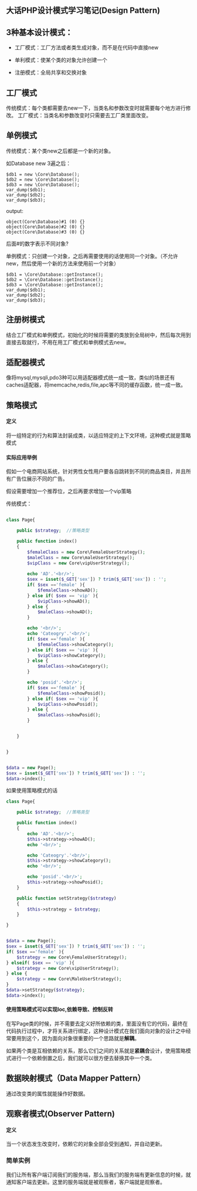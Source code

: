 大话PHP设计模式学习笔记(Design Pattern)
----


## 3种基本设计模式：

- 工厂模式：工厂方法或者类生成对象，而不是在代码中直接new

- 单利模式：使某个类的对象允许创建一个

- 注册模式：全局共享和交换对象

## 工厂模式

传统模式：每个类都需要去new一下，当类名和参数改变时就需要每个地方进行修改。
工厂模式：当类名和参数改变时只需要去工厂类里面改变。

## 单例模式

传统模式：某个类new之后都是一个新的对象。

如Database new 3遍之后：

```
$db1 = new \Core\Database();
$db2 = new \Core\Database();
$db3 = new \Core\Database();
var_dump($db1);
var_dump($db2);
var_dump($db3);
```

output:

```
object(Core\Database)#1 (0) {}
object(Core\Database)#2 (0) {}
object(Core\Database)#3 (0) {}
```

后面#的数字表示不同对象?

单例模式：只创建一个对象，之后再需要使用的话使用同一个对象。（不允许new，然后使用一个新的方法来使用前一个对象）

```
$db1 = \Core\Database::getInstance();
$db2 = \Core\Database::getInstance();
$db3 = \Core\Database::getInstance();
var_dump($db1);
var_dump($db2);
var_dump($db3);
```

## 注册树模式
结合工厂模式和单例模式，初始化的时候将需要的类放到全局树中，然后每次用到直接去取就行，不用在用工厂模式和单例模式去new。

## 适配器模式
像将mysql,mysqli,pdo3种可以用适配器模式统一成一致，类似的场景还有caches适配器，将memcache,redis,file,apc等不同的缓存函数，统一成一致。

## 策略模式
#### 定义
将一组特定的行为和算法封装成类，以适应特定的上下文环境，这种模式就是策略模式

#### 实际应用举例

假如一个电商网站系统，针对男性女性用户要各自跳转到不同的商品类目，并且所有广告位展示不同的广告。

假设需要增加一个推荐位，之后再要求增加一个vip策略

传统模式：

```php

class Page{

	public $strategy;  //策略类型

	public function index()
	{
		$femaleClass = new Core\FemaleUserStrategy();
		$maleClass = new Core\maleUserStrategy();
		$vipClass = new Core\vipUserStrategy();
		
		echo 'AD'.'<br/>';
	 	$sex = isset($_GET['sex']) ? trim($_GET['sex']) : '';
		if( $sex =='female' ){		
			$femaleClass->showAD();
		} else if( $sex == 'vip' ){
			$vipClass->showAD();
		} else {
			$maleClass->showAD();
		}

		echo '<br/>';
		echo 'Cateogry'.'<br/>';
		if( $sex =='female' ){		
			$femaleClass->showCategory();
		} else if( $sex == 'vip' ){
			$vipClass->showCategory();
		} else {
			$maleClass->showCategory();
		}

		echo 'posid'.'<br/>';
		if( $sex =='female' ){		
			$femaleClass->showPosid();
		} else if( $sex == 'vip' ){
			$vipClass->showPosid();
		} else {
			$maleClass->showPosid();
		}


	}


}


$data = new Page();
$sex = isset($_GET['sex']) ? trim($_GET['sex']) : '';
$data->index();
```

如果使用策略模式的话

```php
class Page{

	public $strategy;  //策略类型

	public function index()
	{
	 	echo 'AD'.'<br/>';
	 	$this->strategy->showAD();
	 	echo '<br/>';

	 	echo 'Cateogry'.'<br/>';
	 	$this->strategy->showCategory();
	 	echo '<br/>';

	 	echo 'posid'.'<br/>';
	 	$this->strategy->showPosid();	
	}

	public function setStrategy($strategy)
	{
		$this->strategy = $strategy;
	}

}


$data = new Page();
$sex = isset($_GET['sex']) ? trim($_GET['sex']) : '';
if( $sex =='female' ){
	$strategy = new Core\FemaleUserStrategy();
} elseif( $sex == 'vip' ){
	$strategy = new Core\vipUserStrategy();
} else {
	$strategy = new Core\MaleUserStrategy();
}
$data->setStrategy($strategy);
$data->index();
```

#### 使用策略模式可以实现Ioc,依赖导致、控制反转

在写Page类的时候，并不需要去定义好所依赖的类，里面没有它的代码，最终在代码执行过程中，才将关系进行绑定，这种设计模式在我们面向对象的设计之中经常要用到这个，因为面向对象很重要的一个思路就是**解耦**。

如果两个类是互相依赖的关系，那么它们之间的关系就是**紧耦合**设计，使用策略模式进行一个依赖倒置之后，我们就可以很方便去替换其中一个类。

## 数据映射模式（Data Mapper Pattern）
通过改变类的属性就能操作好数据。

## 观察者模式(Observer Pattern)
#### 定义
当一个状态发生改变时，依赖它的对象全部会受到通知，并自动更新。

### 简单实例

我们让所有客户端订阅我们的服务端，那么当我们的服务端有更新信息的时候，就通知客户端去更新。这里的服务端就是被观察者，客户端就是观察者。

